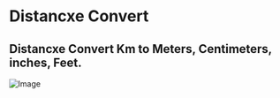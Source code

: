 # Distancxe Convert
## Distancxe Convert Km to Meters, Centimeters, inches, Feet.
![Image](https://lh3.googleusercontent.com/pw/AJFCJaWVpo_c7p6NyhDnWMxu3ml37JXG5tOgcTdpfwyvpglVNyPr8BQWzxU9KUJzuTFbj5IBXWSZDsKLKFjgx-l1LtbCnx5dJWNLlRlCAeR9FHgU1Z1t_sH4StZmwkABK5F-r4mICnqe37VhpXyFK57o1Me98gX1NC6tvmdF3owWAx4SXPnIqndoQtpwQzbuQm0w4nrSk8R_s3T2JO6b5GA7b7rMl9fG2N2DCVFOtAceSjLzJtaMqtlL-HlqahFmA7JpfgUB-pN8bsPyTsrPWSx8C-GV5VK2gSRhuML-LBMMbxp7GFXvXXNZcXaD9PZCKXJ9N4jmC32AXDO6UdcoJ_cUDo1LW7OUbVbKcJ6-LQjfDmMXQ004yTtSBeKBovKjwrrqeR9Sczlg5Nv3jn4pcfW4-EYplnQZ2Iqp4ifG645vHCZ9V3gNl9W9iZ0W6KNbEmWoDsxVk7gZy7OQPgJUO7Zjzd2ipIrcAoH7RnMA8l0HA_N2DKtRtce8VUieoHdsLbB4ZaD2sGlrBaLeb0QVl0qCp43UChwqE0qAlD9XWbcsJUT5a1jBaRHnfaEx_tBDD37JfmMAyL_VHkp7uAmBvPVDR5bGgbPkUPMYFo42erVttoqr36qMcdBg2ew7t5GA8lTNaKB80nvNy88Mh6J_SRx62qgmKMcllw4ibprAIGL1mNrioB5RDf-uedxPG3_nkg8mLdtNi2f_Yp_CLBndlLuDTA0Nwy69Rr10SyAfor2jbFudeqgzGGpvNm3OYNV67zhQLsmtbq_bjjoZ4cG4T5BsgguRveT6whMtDcu1fapVuEseZ38J91_eg5zn__MVQONy6YQsoOthYvw99XTby09i30NbzLnqJqGeCfHm1l0Yg76apMf6wwdB43vx8LsnTvYeNTaP67opuOfXMEFDcrR9dA=w320-h665-s-no?authuser=0)
